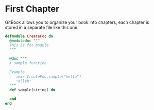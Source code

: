 # First Chapter

GitBook allows you to organize your book into chapters, each chapter is stored in a separate file like this one.

```elixir
defmodule CreateFoo do
  @moduledoc """
  This is foo module
  """
  
  @doc """
  A sample function
  
  Example
     iex> CreateFoo.sample("hello")
     "olleh"
  """
  def sample(string) do
    
  end  
end
```